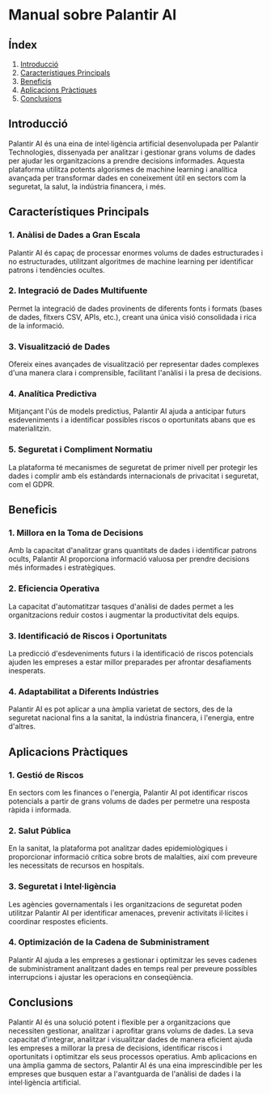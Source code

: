 # Manual sobre Palantir AI

## Índex

1. [Introducció](#introducció)
2. [Característiques Principals](#característiques-principals)
3. [Beneficis](#beneficis)
4. [Aplicacions Pràctiques](#aplicacions-pràctiques)
5. [Conclusions](#conclusions)

## Introducció

Palantir AI és una eina de intel·ligència artificial desenvolupada per Palantir Technologies, dissenyada per analitzar i gestionar grans volums de dades per ajudar les organitzacions a prendre decisions informades. Aquesta plataforma utilitza potents algorismes de machine learning i analítica avançada per transformar dades en coneixement útil en sectors com la seguretat, la salut, la indústria financera, i més.

## Característiques Principals

### 1. Anàlisi de Dades a Gran Escala
Palantir AI és capaç de processar enormes volums de dades estructurades i no estructurades, utilitzant algoritmes de machine learning per identificar patrons i tendències ocultes.

### 2. Integració de Dades Multifuente
Permet la integració de dades provinents de diferents fonts i formats (bases de dades, fitxers CSV, APIs, etc.), creant una única visió consolidada i rica de la informació.

### 3. Visualització de Dades
Ofereix eines avançades de visualització per representar dades complexes d'una manera clara i comprensible, facilitant l'anàlisi i la presa de decisions.

### 4. Analítica Predictiva
Mitjançant l'ús de models predictius, Palantir AI ajuda a anticipar futurs esdeveniments i a identificar possibles riscos o oportunitats abans que es materialitzin.

### 5. Seguretat i Compliment Normatiu
La plataforma té mecanismes de seguretat de primer nivell per protegir les dades i complir amb els estàndards internacionals de privacitat i seguretat, com el GDPR.

## Beneficis

### 1. Millora en la Toma de Decisions
Amb la capacitat d'analitzar grans quantitats de dades i identificar patrons ocults, Palantir AI proporciona informació valuosa per prendre decisions més informades i estratègiques.

### 2. Eficiencia Operativa
La capacitat d'automatitzar tasques d'anàlisi de dades permet a les organitzacions reduir costos i augmentar la productivitat dels equips.

### 3. Identificació de Riscos i Oportunitats
La predicció d'esdeveniments futurs i la identificació de riscos potencials ajuden les empreses a estar millor preparades per afrontar desafiaments inesperats.

### 4. Adaptabilitat a Diferents Indústries
Palantir AI es pot aplicar a una àmplia varietat de sectors, des de la seguretat nacional fins a la sanitat, la indústria financera, i l'energia, entre d'altres.

## Aplicacions Pràctiques

### 1. Gestió de Riscos
En sectors com les finances o l'energia, Palantir AI pot identificar riscos potencials a partir de grans volums de dades per permetre una resposta ràpida i informada.

### 2. Salut Pública
En la sanitat, la plataforma pot analitzar dades epidemiològiques i proporcionar informació crítica sobre brots de malalties, així com preveure les necessitats de recursos en hospitals.

### 3. Seguretat i Intel·ligència
Les agències governamentals i les organitzacions de seguretat poden utilitzar Palantir AI per identificar amenaces, prevenir activitats il·lícites i coordinar respostes eficients.

### 4. Optimización de la Cadena de Subministrament
Palantir AI ajuda a les empreses a gestionar i optimitzar les seves cadenes de subministrament analitzant dades en temps real per preveure possibles interrupcions i ajustar les operacions en conseqüència.

## Conclusions

Palantir AI és una solució potent i flexible per a organitzacions que necessiten gestionar, analitzar i aprofitar grans volums de dades. La seva capacitat d'integrar, analitzar i visualitzar dades de manera eficient ajuda les empreses a millorar la presa de decisions, identificar riscos i oportunitats i optimitzar els seus processos operatius. Amb aplicacions en una àmplia gamma de sectors, Palantir AI és una eina imprescindible per les empreses que busquen estar a l'avantguarda de l'anàlisi de dades i la intel·ligència artificial.
